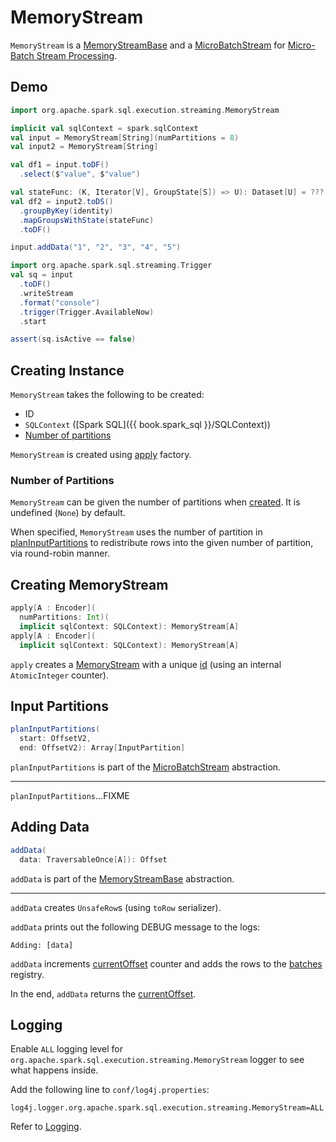 # MemoryStream

`MemoryStream` is a [MemoryStreamBase](MemoryStreamBase.md) and a [MicroBatchStream](../../MicroBatchStream.md) for [Micro-Batch Stream Processing](../../micro-batch-execution/index.md).

## Demo

```scala
import org.apache.spark.sql.execution.streaming.MemoryStream

implicit val sqlContext = spark.sqlContext
val input = MemoryStream[String](numPartitions = 8)
val input2 = MemoryStream[String]

val df1 = input.toDF()
  .select($"value", $"value")

val stateFunc: (K, Iterator[V], GroupState[S]) => U): Dataset[U] = ???
val df2 = input2.toDS()
  .groupByKey(identity)
  .mapGroupsWithState(stateFunc)
  .toDF()
```

```scala
input.addData("1", "2", "3", "4", "5")
```

```scala
import org.apache.spark.sql.streaming.Trigger
val sq = input
  .toDF()
  .writeStream
  .format("console")
  .trigger(Trigger.AvailableNow)
  .start
```

```scala
assert(sq.isActive == false)
```

## Creating Instance

`MemoryStream` takes the following to be created:

* <span id="id"> ID
* <span id="sqlContext"> `SQLContext` ([Spark SQL]({{ book.spark_sql }}/SQLContext))
* [Number of partitions](#numPartitions)

`MemoryStream` is created using [apply](#apply) factory.

### <span id="numPartitions"> Number of Partitions

`MemoryStream` can be given the number of partitions when [created](#creating-instance). It is undefined (`None`) by default.

When specified, `MemoryStream` uses the number of partition in [planInputPartitions](#planInputPartitions) to redistribute rows into the given number of partition, via round-robin manner.

## <span id="apply"> Creating MemoryStream

```scala
apply[A : Encoder](
  numPartitions: Int)(
  implicit sqlContext: SQLContext): MemoryStream[A]
apply[A : Encoder](
  implicit sqlContext: SQLContext): MemoryStream[A]
```

`apply` creates a [MemoryStream](#creating-instance) with a unique [id](#id) (using an internal `AtomicInteger` counter).

## <span id="planInputPartitions"> Input Partitions

```scala
planInputPartitions(
  start: OffsetV2,
  end: OffsetV2): Array[InputPartition]
```

`planInputPartitions` is part of the [MicroBatchStream](../../MicroBatchStream.md#planInputPartitions) abstraction.

---

`planInputPartitions`...FIXME

## <span id="addData"> Adding Data

```scala
addData(
  data: TraversableOnce[A]): Offset
```

`addData` is part of the [MemoryStreamBase](MemoryStreamBase.md#addData) abstraction.

---

`addData` creates `UnsafeRow`s (using `toRow` serializer).

`addData` prints out the following DEBUG message to the logs:

```text
Adding: [data]
```

`addData` increments [currentOffset](#currentOffset) counter and adds the rows to the [batches](#batches) registry.

In the end, `addData` returns the [currentOffset](#currentOffset).

## Logging

Enable `ALL` logging level for `org.apache.spark.sql.execution.streaming.MemoryStream` logger to see what happens inside.

Add the following line to `conf/log4j.properties`:

```text
log4j.logger.org.apache.spark.sql.execution.streaming.MemoryStream=ALL
```

Refer to [Logging](../../spark-logging.md).

<!---
## Review Me

=== [[getBatch]] Generating Next Streaming Batch -- `getBatch` Method

`getBatch` is a part of the [Source](../../Source.md#getBatch) abstraction.

When executed, `getBatch` uses the internal <<batches, batches>> collection to return requested offsets.

You should see the following DEBUG message in the logs:

```
DEBUG MemoryStream: MemoryBatch [[startOrdinal], [endOrdinal]]: [newBlocks]
```

=== [[logicalPlan]] Logical Plan -- `logicalPlan` Internal Property

[source, scala]
----
logicalPlan: LogicalPlan
----

`logicalPlan` is part of the [MemoryStreamBase](MemoryStreamBase.md#logicalPlan) abstraction.

`logicalPlan` is simply a [StreamingExecutionRelation](../../logical-operators/StreamingExecutionRelation.md) (for this memory source and the [attributes](MemoryStreamBase.md#attributes)).

`MemoryStream` uses [StreamingExecutionRelation](../../logical-operators/StreamingExecutionRelation.md) logical plan to build Datasets or DataFrames when requested.

```text
scala> val ints = MemoryStream[Int]
ints: org.apache.spark.sql.execution.streaming.MemoryStream[Int] = MemoryStream[value#13]

scala> ints.toDS.queryExecution.logical.isStreaming
res14: Boolean = true

scala> ints.toDS.queryExecution.logical
res15: org.apache.spark.sql.catalyst.plans.logical.LogicalPlan = MemoryStream[value#13]
```

=== [[toString]] Textual Representation -- `toString` Method

[source, scala]
----
toString: String
----

NOTE: `toString` is part of the ++https://docs.oracle.com/javase/8/docs/api/java/lang/Object.html#toString--++[java.lang.Object] contract for the string representation of the object.

`toString` uses the <<output, output schema>> to return the following textual representation:

```
MemoryStream[[output]]
```

=== [[generateDebugString]] `generateDebugString` Internal Method

[source, scala]
----
generateDebugString(
  rows: Seq[UnsafeRow],
  startOrdinal: Int,
  endOrdinal: Int): String
----

`generateDebugString` resolves and binds the [encoder](MemoryStreamBase.md#encoder) for the data.

In the end, `generateDebugString` returns the following string:

```text
MemoryBatch [[startOrdinal], [endOrdinal]]: [rows]
```

NOTE: `generateDebugString` is used exclusively when `MemoryStream` is requested to <<planInputPartitions, planInputPartitions>>.

## Internal Properties

[cols="30m,70",options="header",width="100%"]
|===
| Name
| Description

| batches
a| [[batches]] Batch data (`ListBuffer[Array[UnsafeRow]]`)

| currentOffset
a| [[currentOffset]] Current [offset](../../Offset.md)

| lastOffsetCommitted
a| [[lastOffsetCommitted]] Last committed [offset](../../Offset.md)

| output
a| [[output]] Output schema (`Seq[Attribute]`) of the [logical query plan](#logicalPlan)

Used exclusively for <<toString, toString>>

|===
-->
